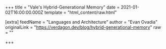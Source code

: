 
+++
title = "Vale's Hybrid-Generational Memory"
date = 2021-01-02T16:00:00.000Z
template = "html_content/raw.html"

[extra]
feedName = "Languages and Architecture"
author = "Evan Ovadia"
originalLink = "https://verdagon.dev/blog/hybrid-generational-memory"
raw = ""

+++

